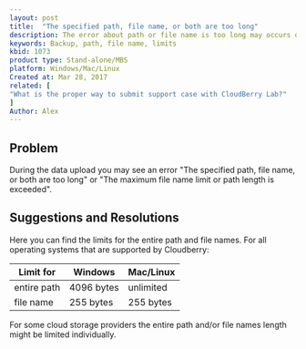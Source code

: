 ```yaml
---
layout: post
title:  "The specified path, file name, or both are too long"
description: The error about path or file name is too long may occurs on your backup job. Path and file names limits description
keywords: Backup, path, file name, limits
kbid: 1073
product type: Stand-alone/MBS
platform: Windows/Mac/Linux
Created at: Mar 28, 2017
related: [
"What is the proper way to submit support case with CloudBerry Lab?"
]
Author: Alex
---
```


## Problem

During the data upload you may see an error "The specified path, file name, or both are too long" or "The maximum file name limit or path length is exceeded".

## Suggestions and Resolutions

Here you can find the limits for the entire path and file names. For all operating systems that are supported by Cloudberry:

<center>

| Limit for | Windows | Mac/Linux |
|---------- |---------|-----------|
|entire path| 4096 bytes| unlimited |
|file name  | 255 bytes | 255 bytes |

</center>
For some cloud storage providers the entire path and/or file names length might be limited individually.
